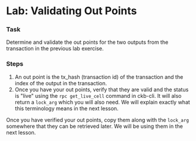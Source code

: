 # Lab: Validating Out Points

### Task

Determine and validate the out points for the two outputs from the transaction in the previous lab exercise.

### Steps

1. An out point is the tx\_hash \(transaction id\) of the transaction and the index of the output in the transaction.
2. Once you have your out points, verify that they are valid and the status is "live" using the `rpc get_live_cell` command in ckb-cli. It will also return a `lock_arg` which you will also need. We will explain exactly what this terminology means in the next lesson.

Once you have verified your out points, copy them along with the `lock_arg` somewhere that they can be retrieved later. We will be using them in the next lesson.





